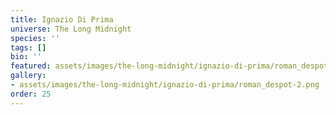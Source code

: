 ```yaml
---
title: Ignazio Di Prima
universe: The Long Midnight
species: ''
tags: []
bio: ''
featured: assets/images/the-long-midnight/ignazio-di-prima/roman_despot-2.png
gallery:
- assets/images/the-long-midnight/ignazio-di-prima/roman_despot-2.png
order: 25
---
```

